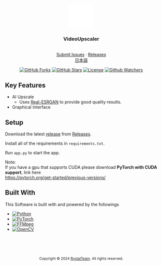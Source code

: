 <br />
<div align="center">
  <a href="https://github.com/Rystal-Team/Rystal-V6/blob/main/assets/logo.png?raw=true">
    <img src="./icon.png" alt="Logo" width="80" height="80">
  </a>
  <h3 align="center">VideoUpscaler</h3>
  <p align="center">
    <br />  
    <a href="https://github.com/Rystal-Team/VideoUpscaler/issues">Submit Issues</a>
    · 
    <a href="https://github.com/Rystal-Team/VideoUpscaler/releases">Releases</a>
    <br />  
    <a href="./README.jp.md">日本語</a>
    <br /> 
  </p>
</div>

<div align="center">

[![GitHub Forks](https://img.shields.io/github/forks/Rystal-Team/VideoUpscaler.svg?style=for-the-badge)](https://github.com/Rystal-Team/Rystal-V6)
[![GitHub Stars](https://img.shields.io/github/stars/Rystal-Team/VideoUpscaler.svg?style=for-the-badge)](https://github.com/Rystal-Team/Rystal-V6)
[![License](https://img.shields.io/github/license/Rystal-Team/VideoUpscaler.svg?style=for-the-badge)](https://github.com/Rystal-Team/Rystal-V6/blob/main/LICENSE)
[![Github Watchers](https://img.shields.io/github/watchers/Rystal-Team/VideoUpscaler.svg?style=for-the-badge)](https://github.com/Rystal-Team/Rystal-V6)

</div>

## Key Features
- AI Upscale
  - Uses [Real-ESRGAN](https://github.com/xinntao/Real-ESRGAN) to provide good quality results.
- Graphical Interface

## Setup
Download the latest [release](https://github.com/Rystal-Team/Rystal-V6/releases/latest) from [Releases](https://github.com/Rystal-Team/Rystal-V6/releases).

Install all of the requirements in `requirements.txt`.

Run `app.py` to start the app.

Note: <br>
If you have a gpu that supports CUDA please download **PyTorch with CUDA support**, link here<br>
https://pytorch.org/get-started/previous-versions/

## Built With
This Software is built with and powered by the followings
- [![Python](https://img.shields.io/badge/python-ffffff?style=for-the-badge&logo=python&logoColor=3670A0)](https://www.python.org/)
- [![PyTorch](https://img.shields.io/badge/pytorch-ffffff?style=for-the-badge&logo=pytorch&logoColor=EE4C2C)](https://pytorch.org)
- [![FFMpeg](https://img.shields.io/badge/ffmpeg-ffffff?style=for-the-badge&logo=ffmpeg&logoColor=388e3c)](https://ffmpeg.org/)
- [![OpenCV](https://img.shields.io/badge/opencv-ffffff?style=for-the-badge&logo=opencv&logoColor=5C3EE8)](https://opencv.org)

<br><br><br>

<div align="center">
  <p><small>Copyright © 2024 <a href="https://rystal.xyz">RystalTeam</a>. All rights reserved.</small></p>
</div>